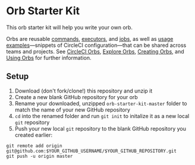 # Orb Starter Kit

This orb starter kit will help you write your own orb.

Orbs are reusable [commands](https://circleci.com/docs/2.0/reusing-config/#authoring-reusable-commands), [executors](https://circleci.com/docs/2.0/reusing-config/#authoring-reusable-executors), and [jobs](https://circleci.com/docs/2.0/reusing-config/#jobs-defined-in-an-orb), as well as [usage examples](https://github.com/CircleCI-Public/config-preview-sdk/blob/v2.1/docs/usage-examples.md)—snippets of CircleCI configuration—that can be shared across teams and projects. See [CircleCI Orbs](https://circleci.com/orbs), [Explore Orbs](https://circleci.com/orbs/registry), [Creating Orbs](https://circleci.com/docs/2.0/creating-orbs), and [Using Orbs](https://circleci.com/docs/2.0/using-orbs) for further information.

## Setup
1. Download (don't fork/clone!) this repository and unzip it
2. Create a new blank GitHub repository for your orb
3. Rename your downloaded, unzipped `orb-starter-kit-master` folder to match the name of your new GitHub repository
4. `cd` into the renamed folder and run `git init` to initalize it as a new local `git` repository
5. Push your new local `git` repository to the blank GitHub repository you created earlier:

```
git remote add origin git@github.com:$YOUR_GITHUB_USERNAME/$YOUR_GITHUB_REPOSITORY.git
git push -u origin master
```
